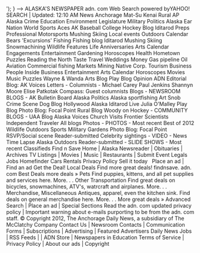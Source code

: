 '); } --> ALASKA'S NEWSPAPER adn. com Web Search powered byYAHOO! SEARCH | Updated: 12:10 AM News Anchorage Mat-Su Kenai Rural AP Alaska Crime Education Environment Legislature Military Politics Alaska Ear Nation World Sports Aces AK Baseball College Hockey Blog Iditarod Preps Professional Motorsports Mushing Skiing Local events Outdoors Calendar Bears 'Excursions' Fishing Fishing blog Iditarod Mushing Skiing Snowmachining Wildlife Features Life Anniversaries Arts Calendar Engagements Entertainment Gardening Horoscopes Health Hometown Puzzles Reading the North Taste Travel Weddings Money Gas pipeline Oil Aviation Commercial fishing Markets Mining Native Corp. Tourism Business People Inside Business Entertainment Arts Calendar Horoscopes Movies Music Puzzles Wayne & Wanda Arts Blog Play Blog Opinion ADN Editorial Blog: AK Voices Letters - Columnists - Michael Carey Paul Jenkins Shannyn Moore Elise Patkotak Compass: Guest columnists Blogs - NEWSROOM BLOGS - AK Bulletin Board Alaska Politics Alaska sportfishing Art Snob Crime Scene Dog Blog Hollywood Alaska Iditarod Live Julia O'Malley Play Blog Photo Blog: Focal Point Rural Blog Woody on Hockey - COMMUNITY BLOGS - UAA Blog Alaska Voices Church Visits Frontier Scientists Independent Traveler All blogs Photos - PHOTOS - Most recent Best of 2012 Wildlife Outdoors Sports Military Gardens Photo Blog: Focal Point RSVP/Social scene Reader-submitted Celebrity sightings - VIDEO - News Time Lapse Alaska Outdoors Reader-submitted - SLIDE SHOWS - Most recent Classifieds Find n Save Home | Alaska Newsreader | Obituaries | Archives TV Listings | Movies | Music | Restaurants | Submit Event Legals Jobs Homefinder Cars Rentals Privacy Policy Sell it today   Place an ad | Find an ad Get the Deal! Local Deals Find more great deals! findnsave. adn. com Best Deals more deals » Pets Find puppies, kittens, and all pet supplies and services here. More. . . Other Transportation Find great deals on bicycles, snowmachines, ATV's, watrcraft and airplanes. More. . . Merchandise, Miscellaneous Antiques, apparel, even the kitchen sink. Find deals on general merchandise here. More. . . More great deals » Advanced Search | Place an ad | Special Sections Read the adn. com updated privacy policy | Important warning about e-mails purporting to be from the adn. com staff. © Copyright 2012, The Anchorage Daily News, a subsidiary of The McClatchy Company Contact Us | Newsroom Contacts | Communication Forms | Subscriptions | Advertising | Featured Advertisers Daily News Jobs | RSS Feeds | | ADN Store | Newspapers in Education Terms of Service | Privacy Policy | About our ads | Copyright